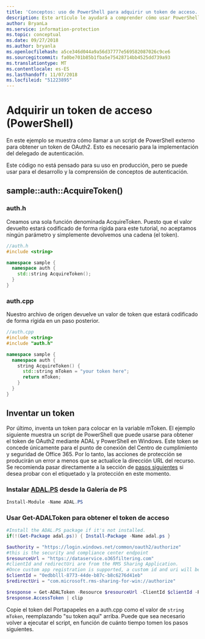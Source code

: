 ```yaml
---
title: 'Conceptos: uso de PowerShell para adquirir un token de acceso.'
description: Este artículo le ayudará a comprender cómo usar PowerShell para adquirir un token de acceso de OAuth2. Esto es necesario para la implementación del delegado de autenticación.
author: BryanLa
ms.service: information-protection
ms.topic: conceptual
ms.date: 09/27/2018
ms.author: bryanla
ms.openlocfilehash: a5ce346d044a9a56d37777e569582087026c9ce6
ms.sourcegitcommit: fa0be701b85b1fba5e75428714bb4525dd739a93
ms.translationtype: MT
ms.contentlocale: es-ES
ms.lasthandoff: 11/07/2018
ms.locfileid: "51223895"
---
```

# <a name="acquire-an-access-token-powershell"></a>Adquirir un token de acceso (PowerShell)

En este ejemplo se muestra cómo llamar a un script de PowerShell externo para obtener un token de OAuth2. Esto es necesario para la implementación del delegado de autenticación.

Este código no está pensado para su uso en producción, pero se puede usar para el desarrollo y la comprensión de conceptos de autenticación. 

## <a name="sampleauthacquiretoken"></a>sample::auth::AcquireToken()

### <a name="authh"></a>auth.h

Creamos una sola función denominada AcquireToken. Puesto que el valor devuelto estará codificado de forma rígida para este tutorial, no aceptamos ningún parámetro y simplemente devolvemos una cadena (el token).

```cpp
//auth.h
#include <string>

namespace sample {
  namespace auth {
    std::string AcquireToken();
  }
}
```

### <a name="authcpp"></a>auth.cpp

Nuestro archivo de origen devuelve un valor de token que estará codificado de forma rígida en un paso posterior.

```cpp
//auth.cpp
#include <string>
#include "auth.h"

namespace sample {
  namespace auth {
    string AcquireToken() {
      std::string mToken = "your token here";
      return mToken;
    }
  }
}
```

## <a name="mint-a-token"></a>Inventar un token

Por último, inventa un token para colocar en la variable mToken. El ejemplo siguiente muestra un script de PowerShell que puede usarse para obtener el token de OAuth2 mediante ADAL y PowerShell en Windows. Este token se concede únicamente para el punto de conexión del Centro de cumplimiento y seguridad de Office 365. Por lo tanto, las acciones de protección se producirán un error a menos que se actualice la dirección URL del recurso. Se recomienda pasar directamente a la sección de [pasos siguientes](#next-steps) si desea probar con el etiquetado y la protección en este momento.

### <a name="install-adalpshttpswwwpowershellgallerycompackagesadalps31942-from-ps-gallery"></a>Instalar [ADAL.PS](https://www.powershellgallery.com/packages/ADAL.PS/3.19.4.2) desde la Galería de PS

```PowerShell
Install-Module -Name ADAL.PS
```

### <a name="use-get-adaltoken-to-obtain-the-access-token"></a>Usar Get-ADALToken para obtener el token de acceso

```PowerShell
#Install the ADAL.PS package if it's not installed.
if(!(Get-Package adal.ps)) { Install-Package -Name adal.ps }

$authority = "https://login.windows.net/common/oauth2/authorize" 
#this is the security and compliance center endpoint
$resourceUrl = "https://dataservice.o365filtering.com"
#clientId and redirectUri are from the RMS Sharing Application. 
#Once custom app registration is supported, a custom id and uri will be required. 
$clientId = "0edbblll-8773-44de-b87c-b8c6276d41eb"
$redirectUri = "com.microsoft.rms-sharing-for-win://authorize"

$response = Get-ADALToken -Resource $resourceUrl -ClientId $clientId -RedirectUri $redirectUri -Authority $authority -PromptBehavior:Always
$response.AccessToken | clip
```

Copie el token del Portapapeles en a auth.cpp como el valor de `string mToken`, reemplazando "su token aquí" arriba. Puede que sea necesario volver a ejecutar el script, en función de cuánto tiempo tomen los pasos siguientes.


